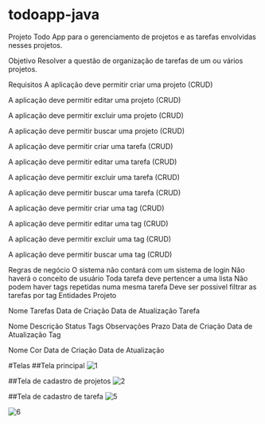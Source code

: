 # todoapp-java

Projeto
Todo App para o gerenciamento de projetos e as tarefas envolvidas nesses projetos.

Objetivo
Resolver a questão de organização de tarefas de um ou vários projetos.

Requisitos
A aplicação deve permitir criar uma projeto (CRUD)

A aplicação deve permitir editar uma projeto (CRUD)

A aplicação deve permitir excluir uma projeto (CRUD)

A aplicação deve permitir buscar uma projeto (CRUD)

A aplicação deve permitir criar uma tarefa (CRUD)

A aplicação deve permitir editar uma tarefa (CRUD)

A aplicação deve permitir excluir uma tarefa (CRUD)

A aplicação deve permitir buscar uma tarefa (CRUD)

A aplicação deve permitir criar uma tag (CRUD)

A aplicação deve permitir editar uma tag (CRUD)

A aplicação deve permitir excluir uma tag (CRUD)

A aplicação deve permitir buscar uma tag (CRUD)

Regras de negócio
O sistema não contará com um sistema de login
Não haverá o conceito de usuário
Toda tarefa deve pertencer a uma lista
Não podem haver tags repetidas numa mesma tarefa
Deve ser possivel filtrar as tarefas por tag
Entidades
Projeto

Nome
Tarefas
Data de Criação
Data de Atualização
Tarefa

Nome
Descrição
Status
Tags
Observações
Prazo
Data de Criação
Data de Atualização
Tag

Nome
Cor
Data de Criação
Data de Atualização


#Telas
##Tela principal
![1](https://user-images.githubusercontent.com/95901427/227792890-be95c638-2944-494e-a651-12777f8a2f8e.png)

##Tela de cadastro de projetos
![2](https://user-images.githubusercontent.com/95901427/227792907-9a4ae011-829d-4bc5-b371-020915f33e26.png)

##Tela de cadastro de tarefa
![5](https://user-images.githubusercontent.com/95901427/227792921-e6f3162b-4999-47d2-b71e-a3a2ed370f3c.png)

![6](https://user-images.githubusercontent.com/95901427/227792927-34b5e46f-f341-491d-979e-183e76296c64.png)
